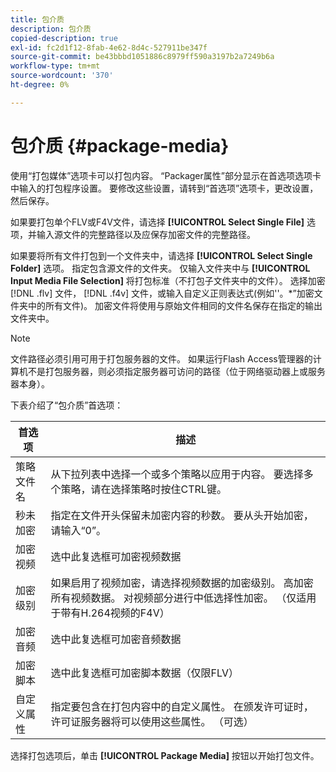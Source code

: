 ```yaml
---
title: 包介质
description: 包介质
copied-description: true
exl-id: fc2d1f12-8fab-4e62-8d4c-527911be347f
source-git-commit: be43bbbd1051886c8979ff590a3197b2a7249b6a
workflow-type: tm+mt
source-wordcount: '370'
ht-degree: 0%

---
```


# 包介质 {#package-media}

使用“打包媒体”选项卡可以打包内容。 “Packager属性”部分显示在首选项选项卡中输入的打包程序设置。 要修改这些设置，请转到“首选项”选项卡，更改设置，然后保存。

如果要打包单个FLV或F4V文件，请选择 **[!UICONTROL Select Single File]** 选项，并输入源文件的完整路径以及应保存加密文件的完整路径。

如果要将所有文件打包到一个文件夹中，请选择 **[!UICONTROL Select Single Folder]** 选项。 指定包含源文件的文件夹。 仅输入文件夹中与 **[!UICONTROL Input Media File Selection]** 将打包标准（不打包子文件夹中的文件）。 选择加密 [!DNL .flv] 文件， [!DNL .f4v] 文件，或输入自定义正则表达式(例如&#39;&#39;。&#42;”加密文件夹中的所有文件)。 加密文件将使用与原始文件相同的文件名保存在指定的输出文件夹中。

>[!NOTE]
>
>文件路径必须引用可用于打包服务器的文件。 如果运行Flash Access管理器的计算机不是打包服务器，则必须指定服务器可访问的路径（位于网络驱动器上或服务器本身）。

下表介绍了“包介质”首选项：

| 首选项 | 描述 |
|---|---|
| 策略文件名 | 从下拉列表中选择一个或多个策略以应用于内容。 要选择多个策略，请在选择策略时按住CTRL键。 |
| 秒未加密 | 指定在文件开头保留未加密内容的秒数。 要从头开始加密，请输入“0”。 |
| 加密视频 | 选中此复选框可加密视频数据 |
| 加密级别 | 如果启用了视频加密，请选择视频数据的加密级别。 高加密所有视频数据。 对视频部分进行中低选择性加密。 （仅适用于带有H.264视频的F4V） |
| 加密音频 | 选中此复选框可加密音频数据 |
| 加密脚本 | 选中此复选框可加密脚本数据（仅限FLV） |
| 自定义属性 | 指定要包含在打包内容中的自定义属性。 在颁发许可证时，许可证服务器将可以使用这些属性。 （可选） |

选择打包选项后，单击 **[!UICONTROL Package Media]** 按钮以开始打包文件。
